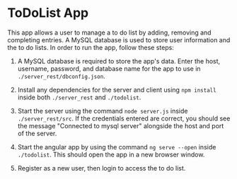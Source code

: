 # ToDoList App
This app allows a user to manage a to do list by adding, removing and completing entries.
A MySQL database is used to store user information and the to do lists.
In order to run the app, follow these steps:

1. A MySQL database is required to store the app's data. Enter the host, username, password, and database name for the app to use in ```./server_rest/dbconfig.json```.

2. Install any dependencies for the server and client using ```npm install``` inside both ```./server_rest``` and ```./todolist```.

3. Start the server using the command ```node server.js``` inside ```./server_rest/src```. If the credentials entered are correct, you should see the message "Connected to mysql server" alongside the host and port of the server.

4. Start the angular app by using the command ```ng serve --open``` inside ```./todolist```. This should open the app in a new browser window.

5. Register as a new user, then login to access the to do list.